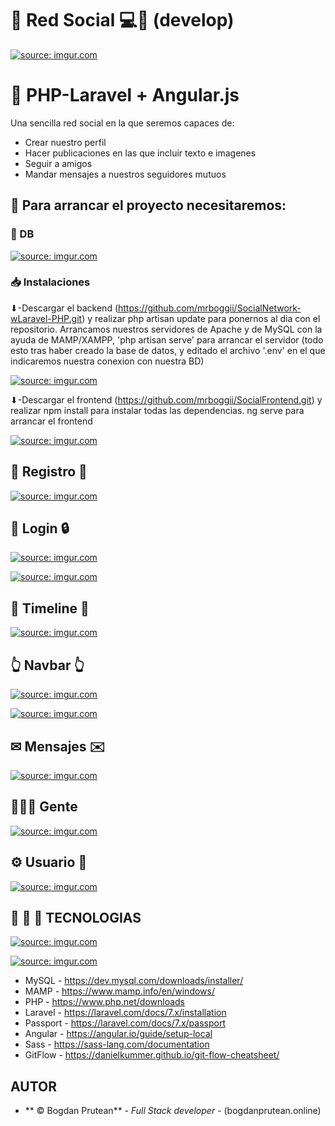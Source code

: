 
#  👥 Red Social 💻💬 (develop)

<a href="https://imgur.com/7hRjgGX"><img src="https://i.imgur.com/7hRjgGX.png" title="source: imgur.com" /></a>

# 🐘  PHP-Laravel + Angular.js 
Una sencilla red social en la que seremos capaces de:
* Crear nuestro perfil
* Hacer publicaciones en las que incluir texto e imagenes
* Seguir a amigos
* Mandar mensajes a nuestros seguidores mutuos


##  🚀 Para arrancar el proyecto necesitaremos:

### 💾 DB 

<a href="https://imgur.com/54pWa7F"><img src="https://i.imgur.com/54pWa7F.png" title="source: imgur.com" /></a>

### 📥 Instalaciones

⬇-Descargar el backend (https://github.com/mrboggii/SocialNetwork-wLaravel-PHP.git)
y realizar php artisan update para ponernos al dia con el repositorio.
Arrancamos nuestros servidores de Apache y de MySQL con la ayuda de MAMP/XAMPP, 
'php artisan serve' para arrancar el servidor (todo esto tras haber creado la base de datos, y editado el archivo '.env' en el que indicaremos nuestra conexion con nuestra BD)

<a href="https://imgur.com/MP7KVfl"><img src="https://i.imgur.com/MP7KVfl.gif" title="source: imgur.com" /></a>

⬇-Descargar el frontend (https://github.com/mrboggii/SocialFrontend.git)
y realizar npm install para instalar todas las dependencias.
ng serve para arrancar el frontend

<a href="https://imgur.com/fdq5f7p"><img src="https://i.imgur.com/fdq5f7p.gif" title="source: imgur.com" /></a>



## 📝 Registro 👤
<a href="https://imgur.com/wsqEmCT"><img src="https://i.imgur.com/wsqEmCT.gif" title="source: imgur.com" /></a>


## 🔑 Login 🔒

<a href="https://imgur.com/bjLyEC8"><img src="https://i.imgur.com/bjLyEC8.png" title="source: imgur.com" /></a>

<a href="https://imgur.com/isKFY2V"><img src="https://i.imgur.com/isKFY2V.png" title="source: imgur.com" /></a>

## 📣 Timeline 📣

<a href="https://imgur.com/1PdmDTI"><img src="https://i.imgur.com/1PdmDTI.png" title="source: imgur.com" /></a>

## 👆 Navbar 👆

<a href="https://imgur.com/CAFMo4R"><img src="https://i.imgur.com/CAFMo4R.png" title="source: imgur.com" /></a>

<a href="https://imgur.com/juUJX3H"><img src="https://i.imgur.com/juUJX3H.png" title="source: imgur.com" /></a>

## ✉ Mensajes ✉️

<a href="https://imgur.com/NxiQ0p3"><img src="https://i.imgur.com/NxiQ0p3.png" title="source: imgur.com" /></a>

## 🧑‍🤝‍🧑 Gente

<a href="https://imgur.com/KTB62Zz"><img src="https://i.imgur.com/KTB62Zz.png" title="source: imgur.com" /></a>

## ⚙ Usuario 👤 

<a href="https://imgur.com/lkgHDON"><img src="https://i.imgur.com/lkgHDON.png" title="source: imgur.com" /></a>

## 🔧 🔩 🔨 TECNOLOGIAS   

<a href="https://imgur.com/AxEXef9"><img src="https://i.imgur.com/AxEXef9.png" title="source: imgur.com" /></a>

<a href="https://imgur.com/e2ozQQn"><img src="https://i.imgur.com/e2ozQQn.jpg" title="source: imgur.com" /></a>

* MySQL - https://dev.mysql.com/downloads/installer/
* MAMP - https://www.mamp.info/en/windows/
* PHP - https://www.php.net/downloads
* Laravel - https://laravel.com/docs/7.x/installation
* Passport - https://laravel.com/docs/7.x/passport
* Angular - https://angular.io/guide/setup-local
* Sass - https://sass-lang.com/documentation
* GitFlow - https://danielkummer.github.io/git-flow-cheatsheet/
## AUTOR

* ** ©️ Bogdan Prutean** - *Full Stack developer* - (bogdanprutean.online)

